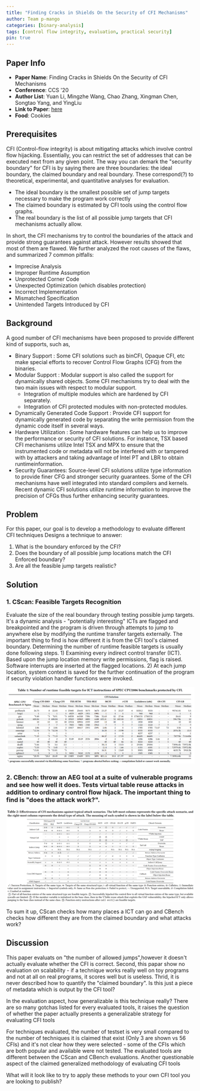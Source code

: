 ```yaml
---
title: "Finding Cracks in Shields On the Security of CFI Mechanisms"
author: Team p-mango
categories: [binary-analysis]
tags: [control flow integrity, evaluation, practical security]
pin: true
---
```


## Paper Info
- **Paper Name**: Finding Cracks in Shields On the Security of CFI Mechanisms
- **Conference**: CCS '20
- **Author List**: Yuan Li, Mingzhe Wang, Chao Zhang, Xingman Chen, Songtao Yang, and YingLiu
- **Link to Paper**: [here](https://dl.acm.org/doi/10.1145/3372297.3417867)
- **Food**: Cookies

## Prerequisites
CFI (Control-flow integrity) is about mitigating attacks which involve control flow hijacking. Essentially, you can restrict the set of addresses that can be executed next from any given point. The way you can demark the "security boundary" for CFI is by saying there are three boundaries: the ideal boundary, the claimed boundary and real boundary. These correspond(?) to theoretical, experimental, and quantitative analyses for evaluation.
 - The ideal boundary is the smallest possible set of jump targets necessary to make the program work correctly
 - The claimed boundary is estimated by CFI tools using the control flow graphs.
 - The real boundary is the list of all possible jump targets that CFI mechanisms actually allow.
 
In short, the CFI mechanisms try to control the boundaries of the attack and provide strong guarantees against attack.
However results showed that most of them are flawed. We further analyzed the root causes of the flaws, and summarized 7 common pitfalls:

- Imprecise Analysis
- Improper Runtime Assumption
- Unprotected Corner Code
- Unexpected Optimization (which disables protection)
- Incorrect Implementation
- Mismatched Specification
- Unintended Targets Introduced by CFI

## Background

A good number of CFI mechanisms have been proposed to provide different kind of supports, such as,
- Binary Support : Some CFI solutions such as binCFI, Opaque CFI, etc make special efforts to recover Control Flow Graphs (CFG) from the binaries.
- Modular Support : Modular support is also called the support for dynamically shared objects. Some CFI mechanisms try to deal with the two main issues with respect to modular support.
  - Integration of multiple modules which are hardened by CFI separately.
  - Integration of CFI protected modules with non-protected modules.
- Dynamically Generated Code Support : Provide CFI support for dynamically generated code by separating the write permission from the dynamic code itself in several ways.
- Hardware Utilization : Some hardware features can help us to improve the performance or security of CFI solutions. For instance, TSX based CFI mechanisms utilize  Intel TSX and MPX to ensure that the instrumented code or metadata will not be interfered with or tampered with by attackers and taking advantage of Intel PT and LBR to obtain runtimeinformation.
- Security Guarantees: Source-level CFI solutions utilize type information to provide finer CFG and stronger security guarantees. Some of the CFI mechanisms have well integrated into standard compilers and kernels. Recent dynamic CFI solutions utilize runtime information to improve the precision of CFGs thus further enhancing security guarantees.

## Problem

For this paper, our goal is to develop a methodology to evaluate different CFI techniques
Designs a technique to answer:
 1. What is the boundary enforced by the CFI?
 2. Does the boundary of all possible jump locations match the CFI Enforced boundary?
 3. Are all the feasible jump targets realistic?
 
 
## Solution
### 1. CScan: Feasible Targets Recognition
Evaluate the size of the real boundary through testing possible jump targets. It's a dynamic analysis - "potentially interesting" ICTs are flagged and breakpointed and the program is driven through attempts to jump to anywhere else by modifying the runtime transfer targets externally. The important thing to find is how different it is from the CFI tool's claimed boundary. Determining the number of runtime feasible targets is usually done following steps. 1)  Examining every indirect control transfer (ICT). Based upon the jump location memory write permissions, flag is raised. Software interrupts are inserted at the flagged locations. 2) At each jump location, system context is saved for the further continuation of the program if security violation handler functions were invoked.

![](/assets/img/2021-02-10-cfi-eval/Table1-CScan.png)

### 2. CBench: throw an AEG tool at a suite of vulnerable programs and see how well it does. Tests virtual table reuse attacks in addition to ordinary control flow hijack. The important thing to find is "does the attack work?".

![](/assets/img/2021-02-10-cfi-eval/Table2-CBench.png)

To sum it up, CScan checks how many places a ICT can go and CBench checks how different they are from the claimed boundary and what attacks work?

## Discussion
This paper evaluats on "the number of allowed jumps",however it doesn't actually evaluate whether the CFI is correct. Second, this papar show no evaluation on scalability - if a technique works really well on toy programs and not at all on real programs, it scores well but is useless. Thrid, it is never described how to quantify the "claimed boundary". Is this just a piece of metadata which is output by the CFI tool? 

In the evaluation aspect, how generalizable is this technique really? There are so many gotchas listed for every evaluated tools, it raises the question of whether the paper actually presents a generalizable strategy for evaluating CFI tools

For techniques evaluated, the number of testset is very small compared to the number of techniques it is claimed that exist (Only 3 are shown vs 56 CFIs) and it's not clear how they were selected - some of the CFIs which are both popular and available were not tested. The evaluated tools are different between the CScan and CBench evaluations. Another questionable aspect of the claimed generalized methodology of evaluating CFI tools

What will it look like to try to apply these methods to your own CFI tool you are looking to publish?

